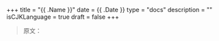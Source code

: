 +++
title = "{{ .Name }}"
date = {{ .Date }}
type = "docs"
description = ""
isCJKLanguage = true
draft = false
+++

> 原文：